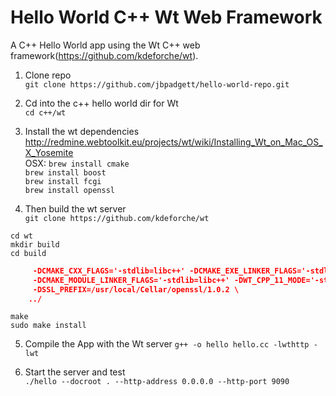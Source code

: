 # Hello World C++ Wt Web Framework

A C++ Hello World app using the Wt C++ web framework(<https://github.com/kdeforche/wt>).  

1. Clone repo  
```git clone https://github.com/jbpadgett/hello-world-repo.git```  

2. Cd into the c++ hello world dir for Wt  
```cd c++/wt```  	

3. Install the wt dependencies
<http://redmine.webtoolkit.eu/projects/wt/wiki/Installing_Wt_on_Mac_OS_X_Yosemite>  
OSX:
`brew install cmake`  
`brew install boost`  
`brew install fcgi`  
`brew install openssl`  

4. Then build the wt server  
`git clone https://github.com/kdeforche/wt`  

`cd wt`  
`mkdir build`    
`cd build`  

```cmake \
     -DCMAKE_CXX_FLAGS='-stdlib=libc++' -DCMAKE_EXE_LINKER_FLAGS='-stdlib=libc++' \
     -DCMAKE_MODULE_LINKER_FLAGS='-stdlib=libc++' -DWT_CPP_11_MODE='-std=c++11' \
     -DSSL_PREFIX=/usr/local/Cellar/openssl/1.0.2 \
    ../
```

`make`  
`sudo make install`

5. Compile the App with the Wt server
```g++ -o hello hello.cc -lwthttp -lwt```

6. Start the server and test  
```./hello --docroot . --http-address 0.0.0.0 --http-port 9090```


